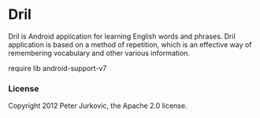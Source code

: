 Dril
====

Dril is Android application for learning English words and phrases. Dril application is based on a method of repetition, which is an effective way of remembering vocabulary and other various information.

require lib android-support-v7

### License

Copyright 2012 Peter Jurkovic, the Apache 2.0 license.
